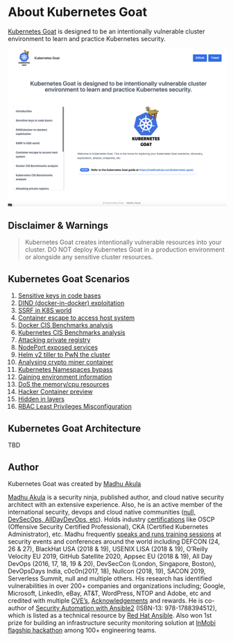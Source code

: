 # About Kubernetes Goat

[Kubernetes Goat](https://github.com/madhuakula/kubernetes-goat) is designed to be an intentionally vulnerable cluster environment to learn and practice Kubernetes security.

![Kubernetes Goat Home](images/kubernetes-goat-home.png)

## Disclaimer & Warnings

> Kubernetes Goat creates intentionally vulnerable resources into your cluster. DO NOT deploy Kubernetes Goat in a production environment or alongside any sensitive cluster resources.

## Kubernetes Goat Scenarios

1. [Sensitive keys in code bases](scenarios/scenario-1.md)
2. [DIND (docker-in-docker) exploitation](scenarios/scenario-2.md)
3. [SSRF in K8S world](scenarios/scenario-3.md)
4. [Container escape to access host system](scenarios/scenario-4.md)
5. [Docker CIS Benchmarks analysis](scenarios/scenario-5.md)
6. [Kubernetes CIS Benchmarks analysis](scenarios/scenario-6.md)
7. [Attacking private registry](scenarios/scenario-7.md)
8. [NodePort exposed services](scenarios/scenario-8.md)
9. [Helm v2 tiller to PwN the cluster](scenarios/scenario-9.md)
10. [Analysing crypto miner container](scenarios/scenario-10.md)
11. [Kubernetes Namespaces bypass](scenarios/scenario-11.md)
12. [Gaining environment information](scenarios/scenario-12.md)
13. [DoS the memory/cpu resources](scenarios/scenario-13.md)
14. [Hacker Container preview](scenarios/scenario-14.md)
15. [Hidden in layers](scenarios/scenario-15.md)
16. [RBAC Least Privileges Misconfiguration](scenarios/scenario-16.md)

## Kubernetes Goat Architecture

TBD

## Author

Kubernetes Goat was created by [Madhu Akula](https://madhuakula.com)

[Madhu Akula](https://madhuakula.com) is a security ninja, published author, and cloud native security architect with an extensive experience. Also, he is an active member of the international security, devops and cloud native communities ([null, DevSecOps, AllDayDevOps, etc](https://madhuakula.com#volunteering)). Holds industry [certifications](https://madhuakula.com#accomplishments) like OSCP (Offensive Security Certified Professional), CKA (Certified Kubernetes Administrator), etc. Madhu frequently [speaks and runs training sessions](https://madhuakula.com/talk/) at security events and conferences around the world including DEFCON (24, 26 & 27), BlackHat USA (2018 & 19), USENIX LISA (2018 & 19), O’Reilly Velocity EU 2019, GitHub Satellite 2020, Appsec EU (2018 & 19), All Day DevOps (2016, 17, 18, 19 & 20), DevSecCon (London, Singapore, Boston), DevOpsDays India, c0c0n(2017, 18), Nullcon (2018, 19), SACON 2019, Serverless Summit, null and multiple others. His research has identified vulnerabilities in over 200+ companies and organizations including; Google, Microsoft, LinkedIn, eBay, AT&T, WordPress, NTOP and Adobe, etc and credited with multiple [CVE’s](https://madhuakula.com/publication/security-vulnerabilities-advisories/), [Acknowledgements](https://madhuakula.com/publication/security-vulnerabilities-acknowledgements/) and rewards. He is co-author of [Security Automation with Ansible2](https://www.secautomationbook.com/) (ISBN-13: 978-1788394512), which is listed as a technical resource by [Red Hat Ansible](https://www.ansible.com/resources/ebooks/security-automation-with-ansible-2). Also won 1st prize for building an infrastructure security monitoring solution at [InMobi flagship hackathon](https://inmobihackdaysummer2015.devpost.com) among 100+ engineering teams.
